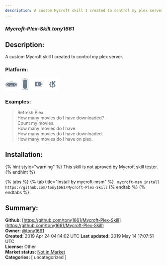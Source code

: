 ```yaml
---
description: A custom Mycroft skill I created to control my plex server.
---
```


### _Mycroft-Plex-Skill.tony1661_  
## Description:  
A custom Mycroft skill I created to control my plex server.  
  
### Platform:  
 ![Mark I](../.gitbook/assets/mark-1-icon.png)  ![Mark II](../.gitbook/assets/mark-2-icon.png)  ![Picroft](../.gitbook/assets/picroft-icon.png)  ![plasmoid](../.gitbook/assets/kde.png)   
### Examples:  
> Refresh Plex.  
> How many movies do I have downloaded?  
> Count my movies.  
> How many movies do I have.  
> How many movies do I have downloaded.  
> How many movies do I have on plex.  
  
## Installation:  
{% hint style="warning" %}
This skill is not aproved by Mycroft skill tester.
{% endhint %}
    
{% tabs %}
{% tab title="Install by mycroft-msm" %}
``` mycroft-msm install https://github.com/tony1661/Mycroft-Plex-Skill```
{% endtab %}
  {% endtabs %}
    
## Summary:  
**Github:** [https://github.com/tony1661/Mycroft-Plex-Skill](https://github.com/tony1661/Mycroft-Plex-Skill)  
**Owner:** [@tony1661](https://github.com/tony1661)  
**Created:** 2019 Apr 24 04:14:02 UTC  **Last updated:** 2019 May 14 17:07:51 UTC  
**License:** Other  
**Market status:** [Not in Market](https://market.mycroft.ai/skill/)  
**Categories:** [ uncategorized ]   
